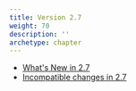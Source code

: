 ```yaml
---
title: Version 2.7
weight: 70
description: ''
archetype: chapter
---
```

- [What's New in 2.7](whats-new-in-2-7.md)
- [Incompatible changes in 2.7](incompatible-changes-in-2-7.md)
